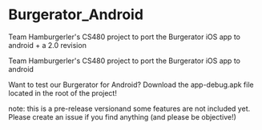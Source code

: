 # Burgerator_Android
Team Hamburgerler's CS480 project to port the Burgerator iOS app to android + a 2.0 revision


Team Hamburgerler's CS480 project to port the Burgerator iOS app to android

Want to test our Burgerator for Android? Download the app-debug.apk file located in the root of the project!

note: this is a pre-release versionand some features are not included yet. Please create an issue if you find anything (and please be objective!)
